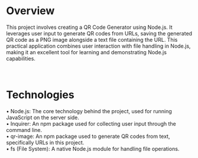 # Overview
This project involves creating a QR Code Generator using Node.js. It leverages user input to generate QR codes from URLs, saving the generated QR code as a PNG image alongside a text file containing the URL. This practical application combines user interaction with file handling in Node.js, making it an excellent tool for learning and demonstrating Node.js capabilities.
<br>
<br>
<br>
# Technologies
• Node.js: The core technology behind the project, used for running JavaScript on the server side.
<br>
• Inquirer: An npm package used for collecting user input through the command line.
<br>
• qr-image: An npm package used to generate QR codes from text, specifically URLs in this project.
<br>
• fs (File System): A native Node.js module for handling file operations.
